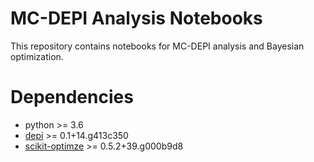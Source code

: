 # MC-DEPI Analysis Notebooks

This repository contains notebooks for MC-DEPI analysis and Bayesian optimization.

# Dependencies

- python >= 3.6
- [depi](https://github.com/opensmfs/depi) >= 0.1+14.g413c350
- [scikit-optimze](https://scikit-optimize.github.io/) >= 0.5.2+39.g000b9d8

